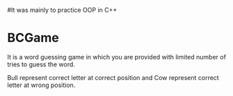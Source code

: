 #It was mainly to practice OOP in C++
# BCGame
It is a word guessing game in which you are provided with limited number of tries to guess the word.

Bull represent correct letter at correct position and
Cow represent correct letter at wrong position.
